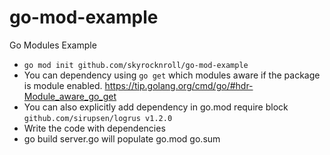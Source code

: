 # go-mod-example
Go Modules Example

* `go mod init github.com/skyrocknroll/go-mod-example`
* You can dependency using `go get` which modules aware if the package is module enabled. https://tip.golang.org/cmd/go/#hdr-Module_aware_go_get
* You can also explicitly add dependency in go.mod require block `github.com/sirupsen/logrus v1.2.0`
* Write the code with dependencies
* go build server.go will populate go.mod go.sum
